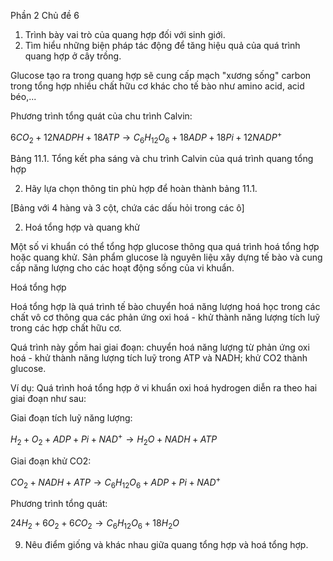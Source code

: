 Phần 2
Chủ đề 6

1. Trình bày vai trò của quang hợp đối với sinh giới.
2. Tìm hiểu những biện pháp tác động để tăng hiệu quả của quá trình quang hợp ở cây trồng.

Glucose tạo ra trong quang hợp sẽ cung cấp mạch "xương sống" carbon trong tổng hợp nhiều chất hữu cơ khác cho tế bào như amino acid, acid béo,...

Phương trình tổng quát của chu trình Calvin:

$6 CO_2 + 12 NADPH + 18 ATP \rightarrow C_6H_{12}O_6 + 18 ADP + 18 Pi + 12 NADP^+$

Bảng 11.1. Tổng kết pha sáng và chu trình Calvin của quá trình quang tổng hợp

2. Hãy lựa chọn thông tin phù hợp để hoàn thành bảng 11.1.

[Bảng với 4 hàng và 3 cột, chứa các dấu hỏi trong các ô]

2. Hoá tổng hợp và quang khử

Một số vi khuẩn có thể tổng hợp glucose thông qua quá trình hoá tổng hợp hoặc quang khử. Sản phẩm glucose là nguyên liệu xây dựng tế bào và cung cấp năng lượng cho các hoạt động sống của vi khuẩn.

Hoá tổng hợp

Hoá tổng hợp là quá trình tế bào chuyển hoá năng lượng hoá học trong các chất vô cơ thông qua các phản ứng oxi hoá - khử thành năng lượng tích luỹ trong các hợp chất hữu cơ.

Quá trình này gồm hai giai đoạn: chuyển hoá năng lượng từ phản ứng oxi hoá - khử thành năng lượng tích luỹ trong ATP và NADH; khử CO2 thành glucose.

Ví dụ: Quá trình hoá tổng hợp ở vi khuẩn oxi hoá hydrogen diễn ra theo hai giai đoạn như sau:

Giai đoạn tích luỹ năng lượng:

$H_2 + O_2 + ADP + Pi + NAD^+ \rightarrow H_2O + NADH + ATP$

Giai đoạn khử CO2:

$CO_2 + NADH + ATP \rightarrow C_6H_{12}O_6 + ADP + Pi + NAD^+$

Phương trình tổng quát:

$24 H_2 + 6 O_2 + 6 CO_2 \rightarrow C_6H_{12}O_6 + 18 H_2O$

9. Nêu điểm giống và khác nhau giữa quang tổng hợp và hoá tổng hợp.